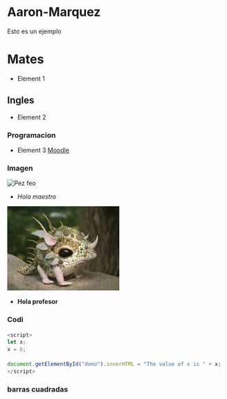 # Aaron-Marquez
Esto es un ejemplo
# Mates
- Element 1
## Ingles
- Element 2
### Programacion
- Element 3
[Moodle](https://moodle.elpuig.xeill.net/course/view.php?id=549)
### Imagen
![Pez feo](https://fotografias.larazon.es/clipping/cmsimages01/2021/10/04/AB12226F-B636-4BD0-8CFB-C4B11D8903CE/98.jpg?crop=654,368,x27,y0&width=1900&height=1069&optimize=low&format=webply)


-  *Hola maestro* 

![Pez raro](PEZ-RARO.jpeg)


- **Hola profesor**

### Codi
```javascript
<script>
let x;
x = 6;

document.getElementById("demo").innerHTML = "The value of x is " + x;
</script>
```

### barras cuadradas


<div class="vermell"> </div>
<div id="mogut" class="vermell"> </div>
<div class="vermell"> </div>
